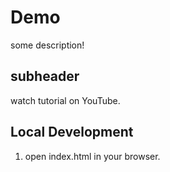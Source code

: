 # Demo

some description!


## subheader

watch tutorial on YouTube.

## Local Development

1. open index.html in your browser.